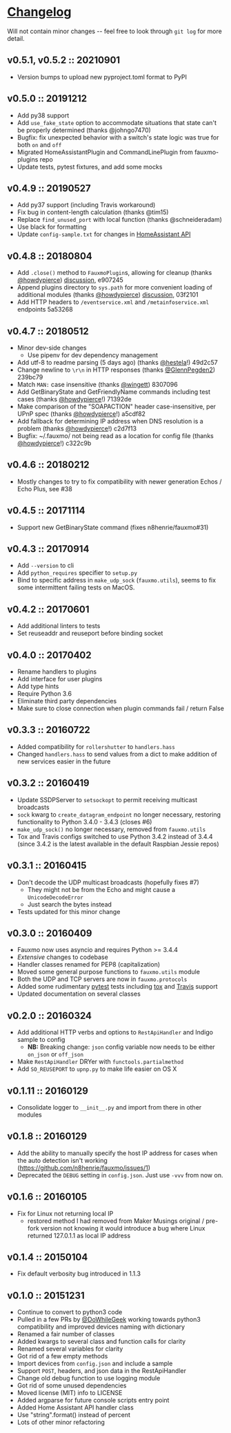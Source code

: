 # [Changelog](https://keepachangelog.com)

Will not contain minor changes -- feel free to look through `git log` for
more detail.

## v0.5.1, v0.5.2 :: 20210901

- Version bumps to upload new pyproject.toml format to PyPI

## v0.5.0 :: 20191212

- Add py38 support
- Add `use_fake_state` option to accommodate situations that state can't be
  properly determined (thanks @johngo7470)
- Bugfix: fix unexpected behavior with a switch's state logic was true for both
  `on` and `off`
- Migrated HomeAssistantPlugin and CommandLinePlugin from fauxmo-plugins repo
- Update tests, pytest fixtures, and add some mocks

## v0.4.9 :: 20190527

- Add py37 support (including Travis workaround)
- Fix bug in content-length calculation (thanks @tim15)
- Replace `find_unused_port` with local function (thanks @schneideradam)
- Use black for formatting
- Update `config-sample.txt` for changes in [HomeAssistant
  API](https://developers.home-assistant.io/docs/en/external_api_rest.html)

## v0.4.8 :: 20180804

- Add `.close()` method to `FauxmoPlugin`s, allowing for cleanup (thanks
  [@howdypierce](https://github.com/howdypierce))
  [discussion](https://github.com/n8henrie/fauxmo/issues/58), e907245
- Append plugins directory to `sys.path` for more convenient loading of
  additional modules (thanks [@howdypierce](https://github.com/howdypierce))
  [discussion](https://github.com/n8henrie/fauxmo/issues/58), 03f2101
- Add HTTP headers to `/eventservice.xml` and `/metainfoservice.xml` endpoints
  5a53268

## v0.4.7 :: 20180512

- Minor dev-side changes
    - Use pipenv for dev dependency management
- Add utf-8 to readme parsing (5 days ago) (thanks
     [@hestela](https://github.com/n8henrie/fauxmo/commits?author=hestela)!)
     49d2c57
- Change newline to `\r\n` in HTTP responses (thanks
   [@GlennPegden2](https://github.com/GlennPegden2)) 239bc79
- Match `MAN:` case insensitive (thanks [@wingett](https://github.com/wingett))
  8307096
- Add GetBinaryState and GetFriendlyName commands including test cases (thanks
  [@howdypierce](https://github.com/howdypierce)!) 71392de
- Make comparison of the "SOAPACTION" header case-insensitive, per UPnP spec
  (thanks [@howdypierce](https://github.com/howdypierce)!) a5cdf82
- Add fallback for determining IP address when DNS resolution is a problem
  (thanks [@howdypierce](https://github.com/howdypierce)!) c2d7f13
- Bugfix: ~/.fauxmo/ not being read as a location for config file (thanks
  [@howdypierce](https://github.com/howdypierce)!) c322c9b

## v0.4.6 :: 20180212

- Mostly changes to try to fix compatibility with newer generation Echos / Echo
  Plus, see #38

## v0.4.5 :: 20171114

- Support new GetBinaryState command (fixes n8henrie/fauxmo#31)

## v0.4.3 :: 20170914

- Add `--version` to cli
- Add `python_requires` specifier to `setup.py`
- Bind to specific address in `make_udp_sock` (`fauxmo.utils`), seems to fix
  some intermittent failing tests on MacOS.

## v0.4.2 :: 20170601

- Add additional linters to tests
- Set reuseaddr and reuseport before binding socket

## v0.4.0 :: 20170402

- Rename handlers to plugins
- Add interface for user plugins
- Add type hints
- Require Python 3.6
- Eliminate third party dependencies
- Make sure to close connection when plugin commands fail / return False

## v0.3.3 :: 20160722

- Added compatibility for `rollershutter` to `handlers.hass`
- Changed `handlers.hass` to send values from a dict to make addition of new
  services easier in the future

## v0.3.2 :: 20160419

- Update SSDPServer to `setsockopt` to permit receiving multicast broadcasts
- `sock` kwarg to `create_datagram_endpoint` no longer necessary, restoring
  functionality to Python 3.4.0 - 3.4.3 (closes #6)
- `make_udp_sock()` no longer necessary, removed from `fauxmo.utils`
- Tox and Travis configs switched to use Python 3.4.2 instead of 3.4.4 (since
  3.4.2 is the latest available in the default Raspbian Jessie repos)

## v0.3.1 :: 20160415

- Don't decode the UDP multicast broadcasts (hopefully fixes #7)
    - They might not be from the Echo and might cause a `UnicodeDecodeError`
    - Just search the bytes instead
- Tests updated for this minor change

## v0.3.0 :: 20160409

- Fauxmo now uses asyncio and requires Python >= 3.4.4
- *Extensive* changes to codebase
- Handler classes renamed for PEP8 (capitalization)
- Moved some general purpose functions to `fauxmo.utils` module
- Both the UDP and TCP servers are now in `fauxmo.protocols`
- Added some rudimentary [pytest](http://pytest.org/latest) tests including [tox](http://tox.readthedocs.org/en/latest) and [Travis](https://travis-ci.org/) support
- Updated documentation on several classes

## v0.2.0 :: 20160324

- Add additional HTTP verbs and options to `RestApiHandler` and Indigo sample
  to config
    - **NB:** Breaking change: `json` config variable now needs to be either
      `on_json` or `off_json`
- Make `RestApiHandler` DRYer with `functools.partialmethod`
- Add `SO_REUSEPORT` to `upnp.py` to make life easier on OS X

## v0.1.11 :: 20160129

- Consolidate logger to `__init__.py` and import from there in other modules

## v0.1.8 :: 20160129

- Add the ability to manually specify the host IP address for cases when the
  auto detection isn't working (https://github.com/n8henrie/fauxmo/issues/1)
- Deprecated the `DEBUG` setting in `config.json`. Just use `-vvv` from now on.

## v0.1.6 :: 20160105

- Fix for Linux not returning local IP
    - restored method I had removed from Maker Musings original / pre-fork
      version not knowing it would introduce a bug where Linux returned
      127.0.1.1 as local IP address

## v0.1.4 :: 20150104

- Fix default verbosity bug introduced in 1.1.3

## v0.1.0 :: 20151231

- Continue to convert to python3 code
- Pulled in a few PRs by [@DoWhileGeek](https://github.com/DoWhileGeek) working
towards python3 compatibility and improved devices naming with dictionary
- Renamed a fair number of classes
- Added kwargs to several class and function calls for clarity
- Renamed several variables for clarity
- Got rid of a few empty methods
- Import devices from `config.json` and include a sample
- Support `POST`, headers, and json data in the RestApiHandler
- Change old debug function to use logging module
- Got rid of some unused dependencies
- Moved license (MIT) info to LICENSE
- Added argparse for future console scripts entry point
- Added Home Assistant API handler class
- Use "string".format() instead of percent
- Lots of other minor refactoring
